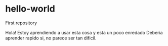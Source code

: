 # hello-world
First repository

Hola! Estoy aprendiendo a usar esta cosa y esta un poco enredado
Deberia aprender rapido si, no parece ser tan dificil.
